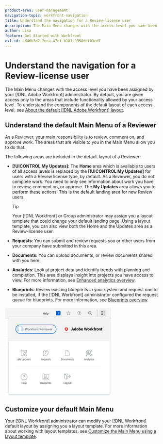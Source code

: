 ```yaml
---
product-area: user-management
navigation-topic: workfront-navigation
title: Understand the navigation for a Review-license user
description: The Main Menu changes with the access level you have been assigned by your [!DNL Adobe Workfront] administrator. By default, you are given access only to the areas that include functionality allowed by your access level.
author: Lisa
feature: Get Started with Workfront
exl-id: c646b3d2-2eca-47ef-b181-9358cef03ed7
---
```

# Understand the navigation for a Review-license user

The  Main Menu changes with the access level you have been assigned by your [!DNL Adobe Workfront] administrator. By default, you are given access only to the areas that include functionality allowed by your access level. To understand the components of the default layout of each access level, see [About the default [!DNL Adobe Workfront] layout](../../../administration-and-setup/customize-workfront/use-layout-templates/about-the-default-wf-layout.md).

## Understand the default Main Menu of a Reviewer

As a Reviewer, your main responsibility is to review, comment on, and approve work. The areas that are visible to you in the Main Menu allow you to do that.

The following areas are included in the default layout of a Reviewer:

* **[!UICONTROL My Updates]**: The **Home** area which is available to users of all access levels is replaced by the **[!UICONTROL My Updates]** for users with a Review license type, by default. As a Reviewer, you do not complete work. You need to only see information about work you have to review, comment on, or approve. The **My Updates** area allows you to perform these actions. This is the default landing area for new Review users.

   >[!TIP]
   >
   >Your [!DNL Workfront] or Group administrator may assign you a layout template that could change your default landing page. Using a layout template, you can also view both the Home and the Updates area as a Review-license user.

* **Requests**: You can submit and review requests you or other users from your company have submitted in this area.
* **Documents**: You can upload documents, or review documents shared with you here.
* **Analytics**: Look at project data and identify trends with planning and completion. This area displays insight into projects you have access to view. For more information, see [Enhanced analytics overview](../../../enhanced-analytics/enhanced-analytics-overview.md).

* **Blueprints**: Review existing blueprints in your system and request one to be installed, if the [!DNL Workfront] administrator configured the request queue for blueprints. For more information, see [Blueprints overview](../../../administration-and-setup/blueprints/blueprints-overview.md).


![](assets/access-my-updates-from-main-menu-reviewer-user-nwe-350x294.png)

## Customize your default Main Menu

Your [!DNL Workfront] administrator can modify your [!DNL Workfront] default layout by assigning you a layout template. For more information about working with layout templates, see [Customize the Main Menu using a layout template](../../../administration-and-setup/customize-workfront/use-layout-templates/customize-main-menu.md).
